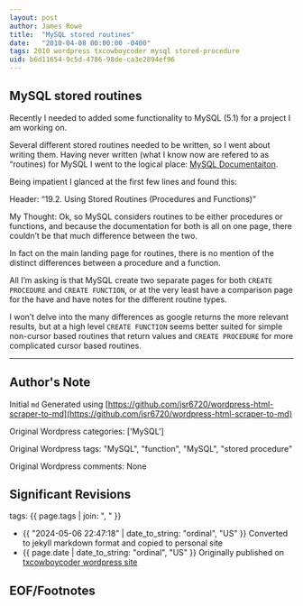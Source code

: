 ```yaml
---
layout: post
author: James Rowe
title:  "MySQL stored routines"
date:   "2010-04-08 00:00:00 -0400"
tags: 2010 wordpress txcowboycoder mysql stored-procedure
uid: b6d11654-9c5d-4786-98de-ca3e2894ef96
---
```



## MySQL stored routines


Recently I needed to added some functionality to MySQL (5.1) for a project I am working on.


Several different stored routines needed to be written, so I went about writing them. Having never written (what I know now are refered to as “routines) for MySQL I went to the logical place: [MySQL Documentaiton](http://dev.mysql.com/doc/refman/5.1/en/stored-routines.html "MySQL Routine Documentation").


Being impatient I glanced at the first few lines and found this:


Header: “19.2. Using Stored Routines (Procedures and Functions)”  

 My Thought: Ok, so MySQL considers routines to be either procedures or functions, and because the documentation for both is all on one page, there couldn’t be that much difference between the two.


In fact on the main landing page for routines, there is no mention of the distinct differences between a procedure and a function.


All I’m asking is that MySQL create two separate pages for both `CREATE PROCEDURE` and `CREATE FUNCTION`, or at the very least have a comparison page for the have and have notes for the different routine types.


I won’t delve into the many differences as google returns the more relevant results, but at a high level `CREATE FUNCTION` seems better suited for simple non-cursor based routines that return values and `CREATE PROCEDURE` for more complicated cursor based routines.




---

## Author's Note

Initial `md` Generated using [https://github.com/jsr6720/wordpress-html-scraper-to-md](https://github.com/jsr6720/wordpress-html-scraper-to-md)

Original Wordpress categories: ['MySQL']

Original Wordpress tags: "MySQL", "function", "MySQL", "stored procedure"

Original Wordpress comments: None

## Significant Revisions

tags: {{ page.tags | join: ", " }} <!-- todo move this somewhere -->

- {{ "2024-05-06 22:47:18" | date_to_string: "ordinal", "US" }} Converted to jekyll markdown format and copied to personal site
- {{ page.date | date_to_string: "ordinal", "US" }} Originally published on [txcowboycoder wordpress site](https://txcowboycoder.wordpress.com/2010/04/08/mysql-stored-routines/)

## EOF/Footnotes

